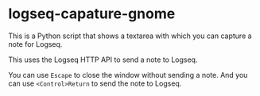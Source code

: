 # logseq-capature-gnome

This is a Python script that shows a textarea with which you can capture a note for Logseq.

This uses the Logseq HTTP API to send a note to Logseq.

You can use `Escape` to close the window without sending a note. And you can use `<Control>Return` to 
send the note to Logseq.
